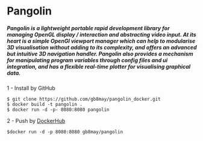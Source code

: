 # Pangolin

##### Pangolin is a lightweight portable rapid development library for managing OpenGL display / interaction and abstracting video input. At its heart is a simple OpenGl viewport manager which can help to modularise 3D visualisation without adding to its complexity, and offers an advanced but intuitive 3D navigation handler. Pangolin also provides a mechanism for manipulating program variables through config files and ui integration, and has a flexible real-time plotter for visualising graphical data.

>

1 - Install by GitHub

```
$ git clone https://github.com/gb8may/pangolin_docker.git
$ docker build -t pangolin .
$ docker run -d -p- 8080:8080 pangolin
```

2 - Push by [DockerHub](https://hub.docker.com/r/gb8may/pangolin)

```
$docker run -d -p 8080:8080 gb8may/pangolin
```
